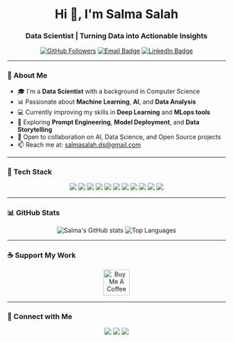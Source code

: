<h1 align="center">Hi 👋, I'm Salma Salah</h1>
<h3 align="center">Data Scientist | Turning Data into Actionable Insights</h3>

<p align="center">
  <a href="https://github.com/Salma-Salah420"><img src="https://img.shields.io/github/followers/SalmaSalah?label=Followers" alt="GitHub Followers" /></a>
  <a href="salmahemeda1@gmail.com"><img src="https://img.shields.io/badge/email-salmahemeda1@gmail.com-red?style=flat-square&logo=gmail&logoColor=white" alt="Email Badge" /></a>
  <a href="https://www.linkedin.com/in/salma-salah-b59253295?trk=contact-info" target="_blank"><img src="https://img.shields.io/badge/LinkedIn-salmasalah-blue?style=flat-square&logo=linkedin" alt="LinkedIn Badge" /></a>
</p>

---

### 🧠 About Me

- 🎓 I'm a **Data Scientist** with a background in Computer Science  
- 📊 Passionate about **Machine Learning**, **AI**, and **Data Analysis**  
- 💻 Currently improving my skills in **Deep Learning** and **MLops tools**  
- 🧪 Exploring **Prompt Engineering**, **Model Deployment**, and **Data Storytelling**  
- 🤝 Open to collaboration on AI, Data Science, and Open Source projects  
- 📫 Reach me at: [salmasalah.ds@gmail.com](mailto:salmahemeda1@gmail.com)

---

### 🚀 Tech Stack

<p align="center">
  <img src="https://img.shields.io/badge/Python-3776AB.svg?style=for-the-badge&logo=python&logoColor=white" />
  <img src="https://img.shields.io/badge/R-276DC3.svg?style=for-the-badge&logo=r&logoColor=white" />
  <img src="https://img.shields.io/badge/Numpy-%23013243.svg?style=for-the-badge&logo=numpy&logoColor=white" />
  <img src="https://img.shields.io/badge/Pandas-150458.svg?style=for-the-badge&logo=pandas&logoColor=white" />
  <img src="https://img.shields.io/badge/Scikit--Learn-F7931E.svg?style=for-the-badge&logo=scikit-learn&logoColor=white" />
  <img src="https://img.shields.io/badge/TensorFlow-FF6F00.svg?style=for-the-badge&logo=TensorFlow&logoColor=white" />
  <img src="https://img.shields.io/badge/Keras-D00000.svg?style=for-the-badge&logo=keras&logoColor=white" />
  <img src="https://img.shields.io/badge/Matplotlib-2C5BB4.svg?style=for-the-badge&logo=matplotlib&logoColor=white" />
  <img src="https://img.shields.io/badge/SQL-4479A1.svg?style=for-the-badge&logo=MySQL&logoColor=white" />
  <img src="https://img.shields.io/badge/Jupyter-F37626.svg?style=for-the-badge&logo=jupyter&logoColor=white" />
  <img src="https://img.shields.io/badge/HuggingFace-FFD21F.svg?style=for-the-badge&logo=huggingface&logoColor=black" />
</p>

---

### 📊 GitHub Stats

<p align="center">
  <img src="https://github-readme-stats.vercel.app/api?username=SalmaSalah&show_icons=true&theme=monokai" alt="Salma's GitHub stats" />
  <img src="https://github-readme-stats.vercel.app/api/top-langs/?username=SalmaSalah&layout=compact&theme=monokai" alt="Top Languages" />
</p>

---

### ☕ Support My Work

<p align="center">
  <a href="https://www.buymeacoffee.com/salmasalah" target="_blank">
    <img src="https://cdn.buymeacoffee.com/buttons/v2/default-yellow.png" height="60" alt="Buy Me A Coffee" />
  </a>
</p>

---

### 📩 Connect with Me

<p align="center">
  <a href="salmahemeda1@gmail.com"><img src="https://img.shields.io/badge/Gmail-D14836.svg?style=for-the-badge&logo=gmail&logoColor=white" /></a>
  <a href="https://www.linkedin.com/in/salma-salah-b59253295?trk=contact-info" target="_blank"><img src="https://img.shields.io/badge/LinkedIn-0077B5.svg?style=for-the-badge&logo=linkedin&logoColor=white" /></a>
  <a href="https://github.com/Salma-Salah420" target="_blank"><img src="https://img.shields.io/badge/GitHub-181717.svg?style=for-the-badge&logo=github&logoColor=white" /></a>
</p>
